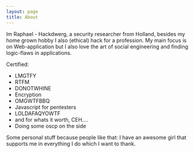 ```yaml
---
layout: page
title: About
---
```


Im Raphael - Hackdwerg, a security researcher from Holland, besides my home grown hobby I also (ethical) hack for a profession.
My main focus is on Web-application but I also love the art of social engineering and finding logic-flaws in applications.

Certified:
 - LMGTFY
 - RTFM
 - DONOTWHINE
 - Encryption
 - OMGWTFBBQ
 - Javascript for pentesters
 - LOLDAFAQYOWTF
 - and for whats it worth, CEH....
 - Doing some oscp on the side
 
Some personal stuff because people like that:
I have an awesome girl that supports me in everything I do which I want to thank.
